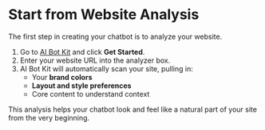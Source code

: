 # Start from Website Analysis

The first step in creating your chatbot is to analyze your website.

1. Go to [AI Bot Kit](https://aibotkit.io/?utm_source=chatgpt.com) and click **Get Started**.
2. Enter your website URL into the analyzer box.
3. AI Bot Kit will automatically scan your site, pulling in:
   * Your **brand colors**
   * **Layout and style preferences**
   * Core content to understand context

This analysis helps your chatbot look and feel like a natural part of your site from the very beginning.

